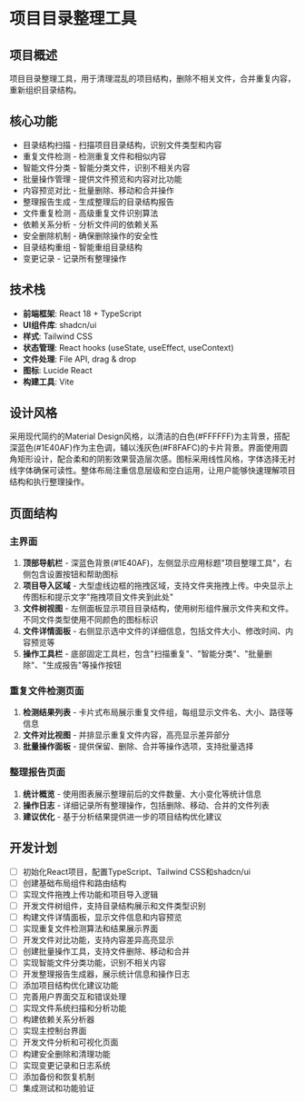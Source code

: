 # 项目目录整理工具

## 项目概述
项目目录整理工具，用于清理混乱的项目结构，删除不相关文件，合并重复内容，重新组织目录结构。

## 核心功能
- 目录结构扫描 - 扫描项目目录结构，识别文件类型和内容
- 重复文件检测 - 检测重复文件和相似内容
- 智能文件分类 - 智能分类文件，识别不相关内容
- 批量操作管理 - 提供文件预览和内容对比功能
- 内容预览对比 - 批量删除、移动和合并操作
- 整理报告生成 - 生成整理后的目录结构报告
- 文件重复检测 - 高级重复文件识别算法
- 依赖关系分析 - 分析文件间的依赖关系
- 安全删除机制 - 确保删除操作的安全性
- 目录结构重组 - 智能重组目录结构
- 变更记录 - 记录所有整理操作

## 技术栈
- **前端框架**: React 18 + TypeScript
- **UI组件库**: shadcn/ui
- **样式**: Tailwind CSS
- **状态管理**: React hooks (useState, useEffect, useContext)
- **文件处理**: File API, drag & drop
- **图标**: Lucide React
- **构建工具**: Vite

## 设计风格
采用现代简约的Material Design风格，以清洁的白色(#FFFFFF)为主背景，搭配深蓝色(#1E40AF)作为主色调，辅以浅灰色(#F8FAFC)的卡片背景。界面使用圆角矩形设计，配合柔和的阴影效果营造层次感。图标采用线性风格，字体选择无衬线字体确保可读性。整体布局注重信息层级和空白运用，让用户能够快速理解项目结构和执行整理操作。

## 页面结构

### 主界面
1. **顶部导航栏** - 深蓝色背景(#1E40AF)，左侧显示应用标题"项目整理工具"，右侧包含设置按钮和帮助图标
2. **项目导入区域** - 大型虚线边框的拖拽区域，支持文件夹拖拽上传。中央显示上传图标和提示文字"拖拽项目文件夹到此处"
3. **文件树视图** - 左侧面板显示项目目录结构，使用树形组件展示文件夹和文件。不同文件类型使用不同颜色的图标标识
4. **文件详情面板** - 右侧显示选中文件的详细信息，包括文件大小、修改时间、内容预览等
5. **操作工具栏** - 底部固定工具栏，包含"扫描重复"、"智能分类"、"批量删除"、"生成报告"等操作按钮

### 重复文件检测页面
1. **检测结果列表** - 卡片式布局展示重复文件组，每组显示文件名、大小、路径等信息
2. **文件对比视图** - 并排显示重复文件内容，高亮显示差异部分
3. **批量操作面板** - 提供保留、删除、合并等操作选项，支持批量选择

### 整理报告页面
1. **统计概览** - 使用图表展示整理前后的文件数量、大小变化等统计信息
2. **操作日志** - 详细记录所有整理操作，包括删除、移动、合并的文件列表
3. **建议优化** - 基于分析结果提供进一步的项目结构优化建议

## 开发计划
- [ ] 初始化React项目，配置TypeScript、Tailwind CSS和shadcn/ui
- [ ] 创建基础布局组件和路由结构
- [ ] 实现文件拖拽上传功能和项目导入逻辑
- [ ] 开发文件树组件，支持目录结构展示和文件类型识别
- [ ] 构建文件详情面板，显示文件信息和内容预览
- [ ] 实现重复文件检测算法和结果展示界面
- [ ] 开发文件对比功能，支持内容差异高亮显示
- [ ] 创建批量操作工具，支持文件删除、移动和合并
- [ ] 实现智能文件分类功能，识别不相关内容
- [ ] 开发整理报告生成器，展示统计信息和操作日志
- [ ] 添加项目结构优化建议功能
- [ ] 完善用户界面交互和错误处理
- [ ] 实现文件系统扫描和分析功能
- [ ] 构建依赖关系分析器
- [ ] 实现主控制台界面
- [ ] 开发文件分析和可视化页面
- [ ] 构建安全删除和清理功能
- [ ] 实现变更记录和日志系统
- [ ] 添加备份和恢复机制
- [ ] 集成测试和功能验证